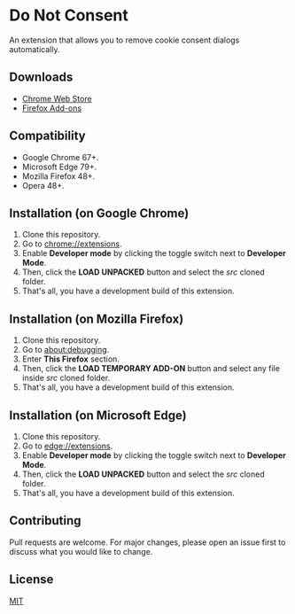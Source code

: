 # Do Not Consent

An extension that allows you to remove cookie consent dialogs automatically.

## Downloads

- [Chrome Web Store](https://chrome.google.com/webstore/detail/djcbfpkdhdkaflcigibkbpboflaplabg)
- [Firefox Add-ons](https://addons.mozilla.org/firefox/addon/do-not-consent/)

## Compatibility

- Google Chrome 67+.
- Microsoft Edge 79+.
- Mozilla Firefox 48+.
- Opera 48+.

## Installation (on Google Chrome)

1. Clone this repository.
2. Go to [chrome://extensions](chrome://extensions).
3. Enable **Developer mode** by clicking the toggle switch next to **Developer Mode**.
4. Then, click the **LOAD UNPACKED** button and select the _src_ cloned folder.
5. That's all, you have a development build of this extension.

## Installation (on Mozilla Firefox)

1. Clone this repository.
2. Go to [about:debugging](about:debugging).
3. Enter **This Firefox** section.
4. Then, click the **LOAD TEMPORARY ADD-ON** button and select any file inside _src_ cloned folder.
5. That's all, you have a development build of this extension.

## Installation (on Microsoft Edge)

1. Clone this repository.
2. Go to [edge://extensions](edge://extensions).
3. Enable **Developer mode** by clicking the toggle switch next to **Developer Mode**.
4. Then, click the **LOAD UNPACKED** button and select the _src_ cloned folder.
5. That's all, you have a development build of this extension.

## Contributing

Pull requests are welcome. For major changes, please open an issue first to discuss what you would like to change.

## License

[MIT](https://choosealicense.com/licenses/mit/)

